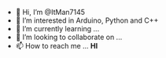 - 👋 Hi, I’m @ItMan7145
- 👀 I’m interested in Arduino, Python and C++
- 🌱 I’m currently learning ...
- 💞️ I’m looking to collaborate on ...
- 📫 How to reach me ...
<b> HI </b>
<!---
ItMan7145/ItMan7145 is a ✨ special ✨ repository because its `README.md` (this file) appears on your GitHub profile.
You can click the Preview link to take a look at your changes.
--->
